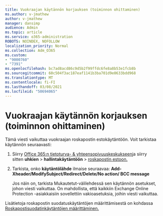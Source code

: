 ```yaml
---
title: Vuokraajan käytännön korjauksen (toiminnon ohittaminen)
ms.author: v-jmathew
author: v-jmathew
manager: dansimp
audience: Admin
ms.topic: article
ms.service: o365-administration
ROBOTS: NOINDEX, NOFOLLOW
localization_priority: Normal
ms.collection: Adm_O365
ms.custom:
- "9000760"
- "7391"
ms.openlocfilehash: bc7ad8acd86c9d5b2f99ffdc6fe8a8b53e1fcb8b
ms.sourcegitcommit: 60c504f3ac187eaf1141b3ba701d9e0633bdd968
ms.translationtype: MT
ms.contentlocale: fi-FI
ms.lasthandoff: 03/08/2021
ms.locfileid: "50694065"
---
```

# <a name="fix-tenant-policy-action-override"></a>Vuokraajan käytännön korjauksen (toiminnon ohittaminen)

Tämä viesti vaikuttaa vuokraajan roskapostin estokäytäntöön. Voit tarkistaa käytännön seuraavasti:

1. Siirry [Office 365:n tietoturva- & yhteensopivuuskeskukseen](https://go.microsoft.com/fwlink/p/?linkid=2077143)ja siirry sitten **uhkien**  >  **hallintakäytäntöön**  >  [roskapostin estoon.](https://go.microsoft.com/fwlink/?linkid=2101518)
2. Tarkista, onko **käytäntölähde** ilmaise seuraavaa:  **Add-Xheader/ModifySubject/Redirect/Delete/No action/ BCC message**

    Jos näin on, tarkista Mukautetut-välilehdessä sen käytännön asetukset, johon viesti vaikuttaa.  On mahdollista, että  kaikkiin Exchange Online Protection -asiakkaisiin sovellettiin vakioasetuksia, joihin viesti vaikuttaa.

Lisätietoja roskapostin suodatuskäytäntöjen määrittämisestä on kohdassa [Roskapostisuodatinkäytäntöjen määrittäminen.](https://go.microsoft.com/fwlink/?linkid=2101431)
